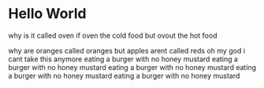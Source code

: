 # Hello World
why is it called oven if oven the cold food but ovout the hot food

why are oranges called oranges but apples arent called reds oh my god i cant take this anymore eating a burger with no honey mustard eating a burger with no honey mustard eating a burger with no honey mustard eating a burger with no honey mustard eating a burger with no honey mustard
